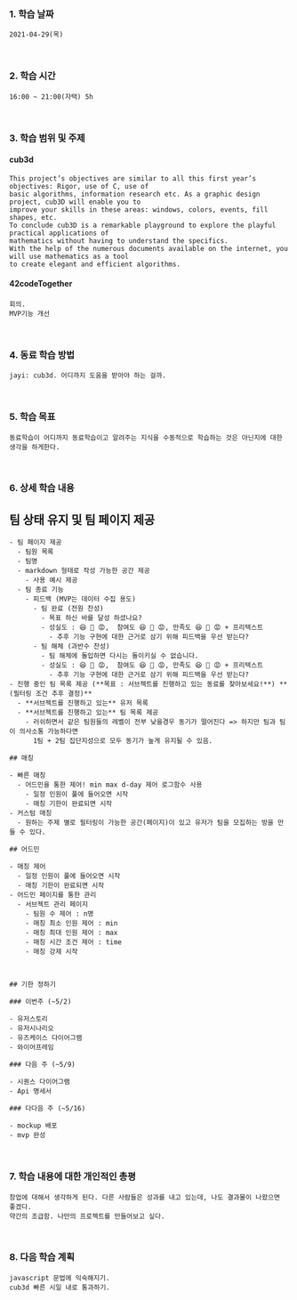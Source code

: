 ### 1. 학습 날짜
    2021-04-29(목)
​
### 2. 학습 시간
    16:00 ~ 21:00(자택) 5h
​
### 3. 학습 범위 및 주제      
#### cub3d
    This project’s objectives are similar to all this first year’s objectives: Rigor, use of C, use of 
    basic algorithms, information research etc. As a graphic design project, cub3D will enable you to 
    improve your skills in these areas: windows, colors, events, fill shapes, etc.
    To conclude cub3D is a remarkable playground to explore the playful practical applications of 
    mathematics without having to understand the specifics.
    With the help of the numerous documents available on the internet, you will use mathematics as a tool 
    to create elegant and efficient algorithms.
    
#### 42codeTogether
    회의.
    MVP기능 개선
​
### 4. 동료 학습 방법
    jayi: cub3d. 어디까지 도움을 받아야 하는 걸까.
​
### 5. 학습 목표
    동료학습이 어디까지 동료학습이고 알려주는 지식을 수동적으로 학습하는 것은 아닌지에 대한 생각을 하게한다. 
​   
### 6. 상세 학습 내용
   ## 팀 상태 유지 및 팀 페이지 제공

    - 팀 페이지 제공
      - 팀원 목록
      - 팀명
      - markdown 형태로 작성 가능한 공간 제공
        - 사용 예시 제공
      - 팀 종료 기능
        - 피드백 (MVP는 데이터 수집 용도)
          - 팀 완료 (전원 찬성)
            - 목표 하신 바를 달성 하셨나요?
            - 성실도 : 😆 🙂 😡,  참여도 😆 🙂 😡, 만족도 😆 🙂 😡 + 프리텍스트
              - 추후 기능 구현에 대한 근거로 삼기 위해 피드백을 우선 받는다?
          - 팀 해체 (과반수 찬성)
            - 팀 해체에 돌입하면 다시는 돌이키실 수 없습니다.
            - 성실도 : 😆 🙂 😡,  참여도 😆 🙂 😡, 만족도 😆 🙂 😡 + 프리텍스트
              - 추후 기능 구현에 대한 근거로 삼기 위해 피드백을 우선 받는다?
    - 진행 중인 팀 목록 제공 (**목표 : 서브젝트를 진행하고 있는 동료를 찾아보세요!**) **(필터링 조건 추후 결정)**
      - **서브젝트를 진행하고 있는** 유저 목록
      - **서브젝트를 진행하고 있는** 팀 목록 제공
        - 러쉬하면서 같은 팀원들의 레벨이 전부 낮을경우 동기가 떨어진다 => 하지만 팀과 팀이 의사소통 가능하다면 
          1팀 + 2팀 집단지성으로 모두 동기가 높게 유지될 수 있음.

    ## 매칭

    - 빠른 매칭
      - 어드민을 통한 제어! min max d-day 제어 로그함수 사용
        - 일정 인원이 풀에 들어오면 시작
        - 매칭 기한이 완료되면 시작
    - 커스텀 매칭
      - 원하는 주제 별로 필터링이 가능한 공간(페이지)이 있고 유저가 팀을 모집하는 방을 만들 수 있다.

    ## 어드민

    - 매칭 제어
      - 일정 인원이 풀에 들어오면 시작
      - 매칭 기한이 완료되면 시작
    - 어드민 페이지를 통한 관리
      - 서브젝트 관리 페이지
        - 팀원 수 제어 : n명
        - 매칭 최소 인원 제어 : min
        - 매칭 최대 인원 제어 : max
        - 매칭 시간 조건 제어 : time
        - 매칭 강제 시작



    ## 기한 정하기

    ### 이번주 (~5/2)

    - 유저스토리
    - 유저시나리오
    - 유즈케이스 다이어그램
    - 와이어프레임

    ### 다음 주 (~5/9)

    - 시퀀스 다이어그램
    - Api 명세서

    ### 다다음 주 (~5/16)

    - mockup 배포
    - mvp 완성

​
### 7. 학습 내용에 대한 개인적인 총평
    창업에 대해서 생각하게 된다. 다른 사람들은 성과를 내고 있는데, 나도 결과물이 나왔으면 좋겠다. 
    약간의 조급함. 나만의 프로젝트를 만들어보고 싶다.
​
### 8. 다음 학습 계획
    javascript 문법에 익숙해지기.
    cub3d 빠른 시일 내로 통과하기.